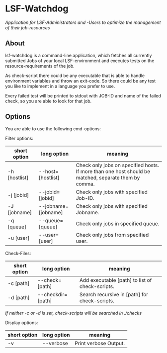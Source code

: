 LSF-Watchdog
=======
*Application for LSF-Administrators and -Users to optimize the management of their job-resources* 

About
-------
lsf-watchdog is a command-line application, which fetches all currently submitted Jobs of your local LSF-environment and executes tests on the resource-requirements of the job.

As check-script there could be any executable that is able to handle environment variables and throw an exit-code. So there could be any test you like to implement in a language you prefer to use.

Every failed test will be printed to stdout with JOB-ID and name of the failed check, so you are able to look for that job.


Options
-------
You are able to use the following cmd-options:

Filter options:

| short option  | long option   | meaning |
| ------------- | ------------- | ------- |
| -h [hostlist] | --host=[hostlist] | Check only jobs on specified hosts. If more than one host should be matched, separate them by comma. |
| -j [jobid] | --jobid=[jobid] | Check only jobs with specified Job-ID. |
| -J [jobname] | --jobname=[jobname] | Check only jobs with specified Jobname. |
| -q [queue] | --queue=[queue] | Check only jobs in specified queue. |
| -u [user] | --user=[user] | Check only jobs from specified user. |

Check-Files:

| short option  | long option   | meaning |
| ------------- | ------------- | ------- |
| -c [path] | --check=[path] | Add executable [path] to list of check-scripts. |
| -d [path] | --checkdir=[path] | Search recursive in [path] for check-scripts. |
*If neither -c or -d is set, check-scripts will be searched in ./checks*

Display options:

| short option  | long option   | meaning |
| ------------- | ------------- | ------- |
| -v | --verbose | Print verbose Output. |
